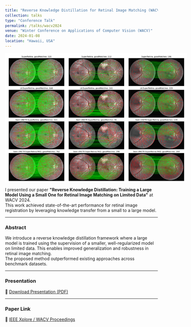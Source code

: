 ```yaml
---
title: "Reverse Knowledge Distillation for Retinal Image Matching (WACV 2024)"
collection: talks
type: "Conference Talk"
permalink: /talks/wacv2024
venue: "Winter Conference on Applications of Computer Vision (WACV)"
date: 2024-01-08
location: "Hawaii, USA"
---
```


<img src="/images/rkd.png"
     alt="WACV 2024"
     style="display:block; margin: 0 auto; max-width: 600px;" />

I presented our paper **"Reverse Knowledge Distillation: Training a Large Model Using a Small One for Retinal Image Matching on Limited Data"** at WACV 2024.  
This work achieved state-of-the-art performance for retinal image registration by leveraging knowledge transfer from a small to a large model.

---

### Abstract
We introduce a reverse knowledge distillation framework where a large model is trained using the supervision of a smaller, well-regularized model on limited data. This enables improved generalization and robustness in retinal image matching.  
The proposed method outperformed existing approaches across benchmark datasets.

---

### Presentation
📑 [Download Presentation (PDF)](/assets/presentations/wacv2024_presentation.pdf)

---

### Paper Link
🔗 [IEEE Xplore / WACV Proceedings](https://wacv2024.thecvf.com/)
